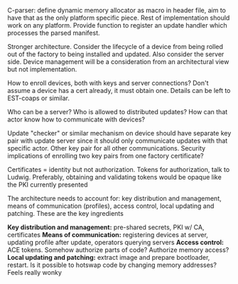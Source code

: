 C-parser: define dynamic memory allocator as macro in header file, aim to have that as the only platform specific piece. Rest of implementation should work on any platform. Provide function to register an update handler which processes the parsed manifest.



Stronger architecture. Consider the lifecycle of a device from being rolled out of the factory to being installed and updated. Also consider the server side. Device management will be a consideration from an architectural view but not implementation.

How to enroll devices, both with keys and server connections? Don't assume a device has a cert already, it must obtain one. Details can be left to EST-coaps or similar.

Who can be a server? Who is allowed to distributed updates? How can that actor know how to communicate with devices?

Update "checker" or similar mechanism on device should have separate key pair with update server since it should only communicate updates with that specific actor. Other key pair for all other communications. Security implications of enrolling two key pairs from one factory certificate?



Certificates = identity but not authorization. Tokens for authorization, talk to Ludwig. Preferably, obtaining and validating tokens would be opaque like the PKI currently presented

The architecture needs to account for: key distribution and management, means of communication (profiles), access control, local updating and patching. These are the key ingredients

<b>Key distribution and management:</b> pre-shared secrets, PKI w/ CA, certificates
<b>Means of communication:</b> registering devices at server, updating profile after update, operators querying servers
<b>Access control:</b> ACE tokens. Somehow authorize parts of code? Authorize memory access?
<b>Local updating and patching:</b> extract image and prepare bootloader, restart. Is it possible to hotswap code by changing memory addresses? Feels really wonky